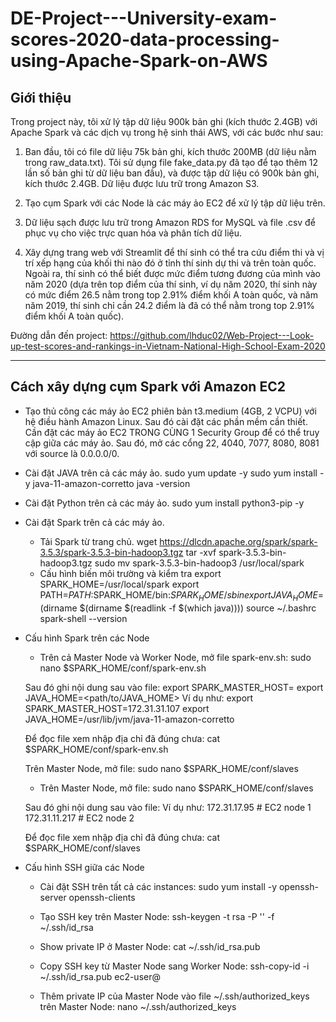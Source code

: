 # DE-Project---University-exam-scores-2020-data-processing-using-Apache-Spark-on-AWS

## Giới thiệu 
Trong project này, tôi xử lý tập dữ liệu 900k bản ghi (kích thước 2.4GB) với Apache Spark và các dịch vụ trong hệ sinh thái AWS, với các bước như sau:

1. Ban đầu, tôi có file dữ liệu 75k bản ghi, kích thước 200MB (dữ liệu nằm trong raw_data.txt).
  Tôi sử dụng file fake_data.py đã tạo để tạo thêm 12 lần số bản ghi từ dữ liệu ban đầu), và được tập dữ liệu có 900k bản ghi, kích thước 2.4GB.
  Dữ liệu được lưu trữ trong Amazon S3.

2. Tạo cụm Spark với các Node là các máy ảo EC2 để xử lý tập dữ liệu trên.

3. Dữ liệu sạch được lưu trữ trong Amazon RDS for MySQL và file .csv để phục vụ cho việc trực quan hóa và phân tích dữ liệu.

4. Xây dựng trang web với Streamlit để thí sinh có thể tra cứu điểm thi và vị trí xếp hạng của khối thi nào đó ở tỉnh thí sinh dự thi và trên toàn quốc. Ngoài ra, thí sinh có thể biết được mức điểm tương đương của mình vào năm 2020 (dựa trên top điểm của thí sinh, ví dụ năm 2020, thí sinh này có mức điểm 26.5 nằm trong top 2.91% điểm khối A toàn quốc, và năm năm 2019, thí sinh chỉ cần 24.2 điểm là đã có thể nằm trong top 2.91% điểm khối A toàn quốc).

  Đường dẫn đến project:  https://github.com/lhduc02/Web-Project---Look-up-test-scores-and-rankings-in-Vietnam-National-High-School-Exam-2020

---
## Cách xây dựng cụm Spark với Amazon EC2
* Tạo thủ công các máy ảo EC2 phiên bản t3.medium (4GB, 2 VCPU) với hệ điều hành Amazon Linux. Sau đó cài đặt các phần mềm cần thiết. Cần đặt các máy ảo EC2 TRONG CÙNG 1 Security Group để có thể truy cập giữa các máy ảo. Sau đó, mở các cổng 22, 4040, 7077, 8080, 8081 với source là 0.0.0.0/0.

* Cài đặt JAVA trên cả các máy ảo.
sudo yum update -y
sudo yum install -y java-11-amazon-corretto
java -version

* Cài đặt Python trên cả các máy ảo.
sudo yum install python3-pip -y

* Cài đặt Spark trên cả các máy ảo.
    - Tải Spark từ trang chủ.
wget https://dlcdn.apache.org/spark/spark-3.5.3/spark-3.5.3-bin-hadoop3.tgz
tar -xvf spark-3.5.3-bin-hadoop3.tgz
sudo mv spark-3.5.3-bin-hadoop3 /usr/local/spark
    - Cấu hình biến môi trường và kiểm tra
export SPARK_HOME=/usr/local/spark
export PATH=$PATH:$SPARK_HOME/bin:$SPARK_HOME/sbin
export JAVA_HOME=$(dirname $(dirname $(readlink -f $(which java))))
source ~/.bashrc
spark-shell --version

* Cấu hình Spark trên các Node
    - Trên cả Master Node và Worker Node, mở file spark-env.sh:
    sudo nano $SPARK_HOME/conf/spark-env.sh

    Sau đó ghi nội dung sau vào file:
	export SPARK_MASTER_HOST=<Master-Node-Private-IP>
	export JAVA_HOME=<path/to/JAVA_HOME>
    Ví dụ như:
    export SPARK_MASTER_HOST=172.31.31.107
    export JAVA_HOME=/usr/lib/jvm/java-11-amazon-corretto

    Để đọc file xem nhập địa chỉ đã đúng chưa:
    cat $SPARK_HOME/conf/spark-env.sh

    Trên Master Node, mở file:
    sudo nano $SPARK_HOME/conf/slaves

    - Trên Master Node, mở file:
    sudo nano $SPARK_HOME/conf/slaves

    Sau đó ghi nội dung sau vào file:
    <Worker-Node-1-Private-IP>
    <Worker-Node-2-Private-IP>
    Ví dụ như:
    172.31.17.95	# EC2 node 1
    172.31.11.217	# EC2 node 2
    
    Để đọc file xem nhập địa chỉ đã đúng chưa:
    cat $SPARK_HOME/conf/slaves

* Cấu hình SSH giữa các Node
    - Cài đặt SSH trên tất cả các instances:
	sudo yum install -y openssh-server openssh-clients

    - Tạo SSH key trên Master Node:
	ssh-keygen -t rsa -P '' -f ~/.ssh/id_rsa

    - Show private IP ở Master Node: cat ~/.ssh/id_rsa.pub

    - Copy SSH key từ Master Node sang Worker Node:
    ssh-copy-id -i ~/.ssh/id_rsa.pub ec2-user@<Worker-Node-Private-IP>

    - Thêm private IP của Master Node vào file ~/.ssh/authorized_keys trên Master Node:
    nano ~/.ssh/authorized_keys
